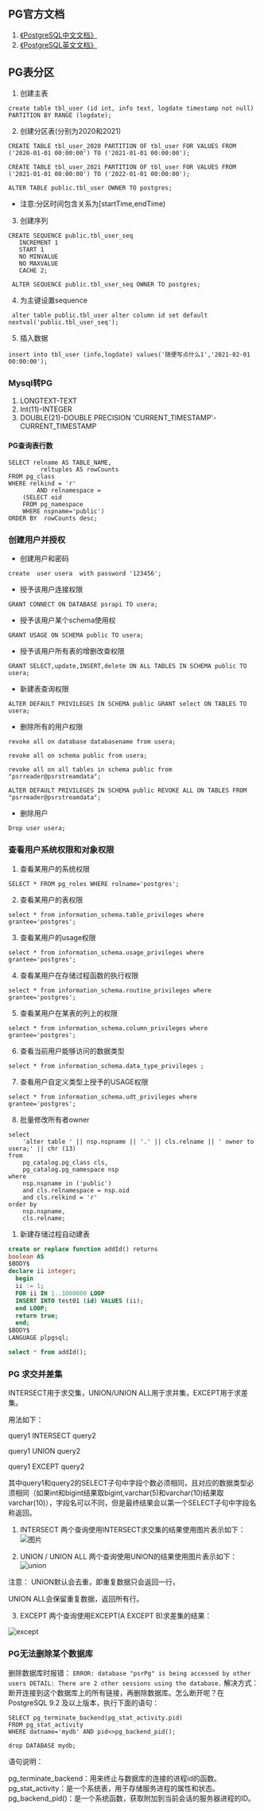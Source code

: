 ## PG官方文档

1. [《PostgreSQL中文文档》](www.postgres.cn/docs)
2. [《PostgreSQL英文文档》](www.postgres.org/docs)
   
## PG表分区

1. 创建主表

`create table tbl_user (id int, info text, logdate timestamp not null) PARTITION BY RANGE (logdate);`

2. 创建分区表(分别为2020和2021)

`CREATE TABLE tbl_user_2020 PARTITION OF tbl_user FOR VALUES FROM ('2020-01-01 00:00:00') TO ('2021-01-01 00:00:00');`

`CREATE TABLE tbl_user_2021 PARTITION OF tbl_user FOR VALUES FROM ('2021-01-01 00:00:00') TO ('2022-01-01 00:00:00');`

`ALTER TABLE public.tbl_user OWNER TO postgres;`

* 注意:分区时间包含关系为[startTime,endTime)

3. 创建序列
 ```
 CREATE SEQUENCE public.tbl_user_seq
    INCREMENT 1
    START 1
    NO MINVALUE
    NO MAXVALUE
    CACHE 2;

  ALTER SEQUENCE public.tbl_user_seq OWNER TO postgres;

```

4. 为主键设置sequence

` alter table public.tbl_user alter column id set default nextval('public.tbl_user_seq');`

5. 插入数据

`insert into tbl_user (info,logdate) values('随便写点什么1','2021-02-01 00:00:00');`

### Mysql转PG
1. LONGTEXT-TEXT
2. Int(11)-INTEGER
3. DOUBLE(21)-DOUBLE PRECISION
  'CURRENT_TIMESTAMP'-CURRENT_TIMESTAMP

#### PG查询表行数

```
SELECT relname AS TABLE_NAME,
		 reltuples AS rowCounts
FROM pg_class
WHERE relkind = 'r'
		AND relnamespace = 
    (SELECT oid
    FROM pg_namespace
    WHERE nspname='public')
ORDER BY  rowCounts desc; 
```

### 创建用户并授权
 
* 创建用户和密码

 `create  user usera  with password '123456';`

* 授予该用户连接权限

 `GRANT CONNECT ON DATABASE psrapi TO usera;`

* 授予该用户某个schema使用权

`GRANT USAGE ON SCHEMA public TO usera;`

* 授予该用户所有表的增删改查权限

`GRANT SELECT,update,INSERT,delete ON ALL TABLES IN SCHEMA public TO usera;`

* 新建表查询权限
  
`ALTER DEFAULT PRIVILEGES IN SCHEMA public GRANT select ON TABLES TO usera;`

* 删除所有的用户权限
  
`revoke all on database databasename from usera;`

`revoke all on schema public from usera;`

`revoke all on all tables in schema public from "psrreader@psrstreamdata";`

`ALTER DEFAULT PRIVILEGES IN SCHEMA public REVOKE ALL ON TABLES FROM "psrreader@psrstreamdata";`

* 删除用户
  
`Drop user usera;`

### 查看用户系统权限和对象权限

1. 查看某用户的系统权限

`SELECT * FROM pg_roles WHERE rolname='postgres';`

2. 查看某用户的表权限

`select * from information_schema.table_privileges where grantee='postgres';`

3. 查看某用户的usage权限

`select * from information_schema.usage_privileges where grantee='postgres';`

4. 查看某用户在存储过程函数的执行权限

`select * from information_schema.routine_privileges where grantee='postgres';`

5. 查看某用户在某表的列上的权限

`select * from information_schema.column_privileges where grantee='postgres';`

6. 查看当前用户能够访问的数据类型

`select * from information_schema.data_type_privileges ;`

7. 查看用户自定义类型上授予的USAGE权限

`select * from information_schema.udt_privileges where grantee='postgres';`

8. 批量修改所有者owner
```
select
	'alter table ' || nsp.nspname || '.' || cls.relname || ' owner to usera;' || chr (13)
from
	pg_catalog.pg_class cls,
	pg_catalog.pg_namespace nsp
where
	nsp.nspname in ('public')
	and cls.relnamespace = nsp.oid
	and cls.relkind = 'r'
order by
	nsp.nspname,
	cls.relname;

```

1.  新建存储过程自动建表

```sql
create or replace function addId() returns 
boolean AS
$BODY$
declare ii integer;
  begin
  ii := 1;
  FOR ii IN 1..1000000 LOOP
  INSERT INTO test01 (id) VALUES (ii);
  end LOOP;
  return true;
  end;
$BODY$
LANGUAGE plpgsql;

select * from addId();
```

### PG 求交并差集

INTERSECT用于求交集，UNION/UNION ALL用于求并集，EXCEPT用于求差集。

用法如下：

query1 INTERSECT query2

query1 UNION query2 

query1 EXCEPT query2

 其中query1和query2的SELECT子句中字段个数必须相同，且对应的数据类型必须相同（如果int和bigint结果取bigint,varchar(5)和varchar(10)结果取varchar(10)），字段名可以不同，但是最终结果会以第一个SELECT子句中字段名称返回。

1. INTERSECT
两个查询使用INTERSECT求交集的结果使用图片表示如下：
![图片](../../pics/intersect.png)

2. UNION / UNION ALL
两个查询使用UNION的结果使用图片表示如下：
![union](../../pics/union.png)

注意： UNION默认会去重，即重复数据只会返回一行，

UNION ALL会保留重复数据，返回所有行。

3. EXCEPT
两个查询使用EXCEPT(A EXCEPT B)求差集的结果：

![except](../../pics/except.png)


### PG无法删除某个数据库

删除数据库时报错：
`ERROR: database "psrPg" is being accessed by other users DETAIL: There are 2 other sessions using the database.`
解决方式：
断开连接到这个数据库上的所有链接，再删除数据库。怎么断开呢？在PostgreSQL 9.2 及以上版本，执行下面的语句：

```
SELECT pg_terminate_backend(pg_stat_activity.pid)
FROM pg_stat_activity
WHERE datname='mydb' AND pid<>pg_backend_pid();

drop DATABASE mydb;

```
语句说明：

pg_terminate_backend：用来终止与数据库的连接的进程id的函数。
pg_stat_activity：是一个系统表，用于存储服务进程的属性和状态。
pg_backend_pid()：是一个系统函数，获取附加到当前会话的服务器进程的ID。